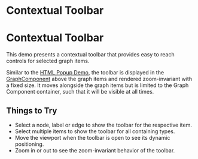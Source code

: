 <!--
 //////////////////////////////////////////////////////////////////////////////
 // @license
 // This file is part of yFiles for HTML 2.6.
 // Use is subject to license terms.
 //
 // Copyright (c) 2000-2023 by yWorks GmbH, Vor dem Kreuzberg 28,
 // 72070 Tuebingen, Germany. All rights reserved.
 //
 //////////////////////////////////////////////////////////////////////////////
-->
# Contextual Toolbar

# Contextual Toolbar

This demo presents a contextual toolbar that provides easy to reach controls for selected graph items.

Similar to the [HTML Popup Demo](../../view/htmlpopup/), the toolbar is displayed in the [GraphComponent](https://docs.yworks.com/yfileshtml/#/api/GraphComponent) above the graph items and rendered zoom-invariant with a fixed size. It moves alongside the graph items but is limited to the Graph Component container, such that it will be visible at all times.

## Things to Try

- Select a node, label or edge to show the toolbar for the respective item.
- Select multiple items to show the toolbar for all containing types.
- Move the viewport when the toolbar is open to see its dynamic positioning.
- Zoom in or out to see the zoom-invariant behavior of the toolbar.
